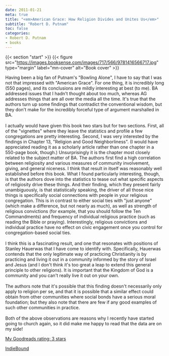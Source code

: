 ```yaml
---
date: 2011-01-21
meta: true
title: "<em>American Grace: How Religion Divides and Unites Us</em>"
subtitle: "Robert D. Putnam"
toc: false
categories:
- Robert D. Putnam
- books
---
```


{{< section "start" >}}
{{< figure src="https://images.booksense.com/images/717/566/9781416566717.jpg" type="margin" label="mn-cover" alt="Book cover" >}}

Having been a big fan of Putnam's "Bowling Alone", I have to say that I was not that impressed with "American Grace". For one thing, it is incredibly long (550 pages), and its conclusions are mildly interesting at best (to me). BA addressed issues that I hadn't thought about too much, whereas AG addresses things that are all over the media all the time. It's true that the authors turn up some findings that contradict the conventional wisdom, but they don't make for the incredibly forceful type of argument marshalled in BA. <br /><br />I actually would have given this book two stars but for two sections. First, all of the "vignettes" where they leave the statistics and profile a few congregations are pretty interesting. Second, I was very interested by the findings in Chapter 13, "Religion and Good Neighborliness". (I would have appreciated reading it as a scholarly article rather than one chapter in a 550-page book, though.) Unsurprisingly it is the chapter most closely related to the subject matter of BA. The authors first find a high correlation between religiosity and various measures of community involvement, giving, and general niceness. I think that result in itself was reasonably well established before this book. What I found particularly interesting, though, is that the authors dove into the statistics to tease out what specific aspects of religiosity drive these things. And their finding, which they present fairly unambiguously, is that statistically speaking, the driver of all those nice things is specifically social connections with people in your religious congregation. This is in contrast to either social ties with "just anyone" (which make a difference, but not nearly as much), as well as strength of religious convictions (for example, that you should follow the Ten Commandments) and frequency of individual religious practice (such as reading the Bible or praying). Interestingly, religious convictions and individual practice have no effect on civic engagement once you control for congregation-based social ties.<br /><br />I think this is a fascinating result, and one that resonates with positions of Stanley Hauerwas that I have come to identify with. Specifically, Hauerwas contends that the only legitimate way of practicing Christianity is by practicing and living it out in a community informed by the story of Israel and Jesus (and I don't think it's too great a leap to extend this general principle to other religions). It is important that the Kingdom of God is a community and you can't really live it out on your own. <br /><br />The authors note that it's possible that this finding doesn't necessarily only apply to religion per se, and that it is possible that a similar effect could obtain from other communities where social bonds have a serious moral foundation; but they also note that there are few if any good examples of such other communities in practice.<br /><br />Both of the above observations are reasons why I recently have started going to church again, so it did make me happy to read that the data are on my side!

[My Goodreads rating: 3 stars](https://www.goodreads.com/review/show/139598337)  

[IndieBound](https://www.indiebound.org/book/9781416566717)
